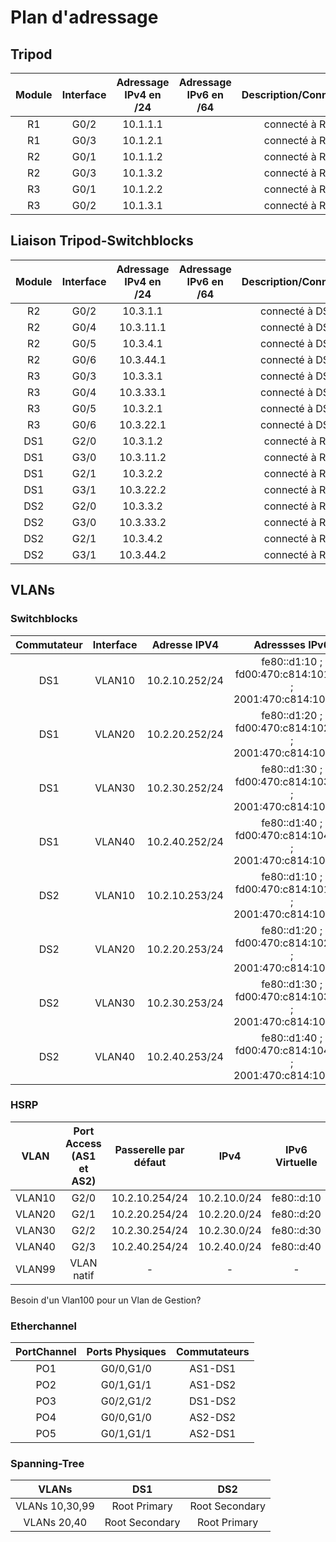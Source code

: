 # Plan d'adressage

## Tripod 
|Module|Interface|Adressage IPv4 en /24|Adressage IPv6 en /64|Description/Connexion|
|:-:|:-:|:-:|:-:|:-:|
|R1|G0/2|10.1.1.1||connecté à R2|
|R1|G0/3|10.1.2.1||connecté à R3|
|R2|G0/1|10.1.1.2||connecté à R1|
|R2|G0/3|10.1.3.2||connecté à R3|
|R3|G0/1|10.1.2.2||connecté à R1|
|R3|G0/2|10.1.3.1||connecté à R2|


## Liaison Tripod-Switchblocks
|Module|Interface|Adressage IPv4 en /24|Adressage IPv6 en /64|Description/Connexion|
|:-:|:-:|:-:|:-:|:-:|
|R2|G0/2|10.3.1.1||connecté à DS1|
|R2|G0/4|10.3.11.1||connecté à DS1|
|R2|G0/5|10.3.4.1||connecté à DS2|
|R2|G0/6|10.3.44.1||connecté à DS2|
|R3|G0/3|10.3.3.1||connecté à DS2|
|R3|G0/4|10.3.33.1||connecté à DS2|
|R3|G0/5|10.3.2.1||connecté à DS1|
|R3|G0/6|10.3.22.1||connecté à DS1|
|DS1|G2/0|10.3.1.2||connecté à R2|
|DS1|G3/0|10.3.11.2||connecté à R2|
|DS1|G2/1|10.3.2.2||connecté à R3|
|DS1|G3/1|10.3.22.2||connecté à R3|
|DS2|G2/0|10.3.3.2||connecté à R3|
|DS2|G3/0|10.3.33.2||connecté à R3|
|DS2|G2/1|10.3.4.2||connecté à R2|
|DS2|G3/1|10.3.44.2||connecté à R2|

## VLANs
### Switchblocks
|Commutateur|Interface|Adresse IPV4|Adressses IPv6|
|:-:|:-:|:-:|:-:|
|DS1|VLAN10|10.2.10.252/24|fe80::d1:10 ; fd00:470:c814:1010::1 ; 2001:470:c814:1010::1|
|DS1|VLAN20|10.2.20.252/24|fe80::d1:20 ; fd00:470:c814:1020::1 ; 2001:470:c814:1020::1|
|DS1|VLAN30|10.2.30.252/24|fe80::d1:30 ; fd00:470:c814:1030::1 ; 2001:470:c814:1030::1|
|DS1|VLAN40|10.2.40.252/24|fe80::d1:40 ; fd00:470:c814:1040::1 ; 2001:470:c814:1040::1|
|DS2|VLAN10|10.2.10.253/24|fe80::d1:10 ; fd00:470:c814:1010::2 ; 2001:470:c814:1010::2|
|DS2|VLAN20|10.2.20.253/24|fe80::d1:20 ; fd00:470:c814:1020::2 ; 2001:470:c814:1020::2|
|DS2|VLAN30|10.2.30.253/24|fe80::d1:30 ; fd00:470:c814:1030::2 ; 2001:470:c814:1030::2|
|DS2|VLAN40|10.2.40.253/24|fe80::d1:40 ; fd00:470:c814:1040::2 ; 2001:470:c814:1040::2|

### HSRP
|VLAN|Port Access (AS1 et AS2)|Passerelle par défaut|IPv4|IPv6 Virtuelle|
|:-:|:-:|:-:|:-:|:-:|
|VLAN10|G2/0|10.2.10.254/24|10.2.10.0/24|fe80::d:10|
|VLAN20|G2/1|10.2.20.254/24|10.2.20.0/24|fe80::d:20|
|VLAN30|G2/2|10.2.30.254/24|10.2.30.0/24|fe80::d:30|
|VLAN40|G2/3|10.2.40.254/24|10.2.40.0/24|fe80::d:40|
|VLAN99|VLAN natif|-|-|-|

Besoin d'un Vlan100 pour un Vlan de Gestion?

### Etherchannel
|PortChannel|Ports Physiques|Commutateurs|
|:-:|:-:|:-:|
|PO1|G0/0,G1/0|AS1-DS1|
|PO2|G0/1,G1/1|AS1-DS2|
|PO3|G0/2,G1/2|DS1-DS2|
|PO4|G0/0,G1/0|AS2-DS2|
|PO5|G0/1,G1/1|AS2-DS1|

### Spanning-Tree
|VLANs|DS1|DS2|
|:-:|:-:|:-:|
|VLANs 10,30,99|Root Primary|Root Secondary|
|VLANs 20,40|Root Secondary|Root Primary|

